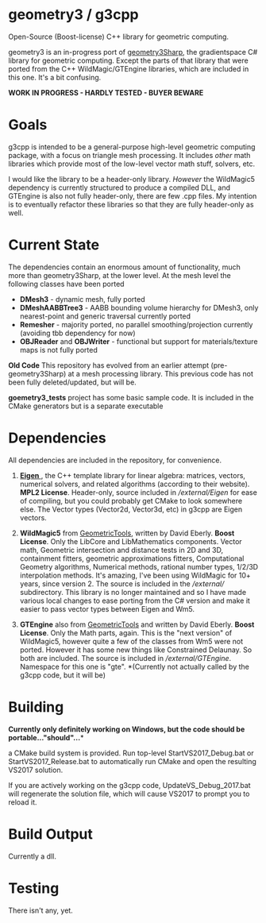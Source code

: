# geometry3 / g3cpp

Open-Source (Boost-license) C++ library for geometric computing. 

geometry3 is an in-progress port of [geometry3Sharp](https://github.com/gradientspace/geometry3Sharp), the gradientspace C# library for geometric computing. Except the parts of that library that were ported from the C++ WildMagic/GTEngine libraries, which are included in this one. It's a bit confusing.

**WORK IN PROGRESS - HARDLY TESTED - BUYER BEWARE**


# Goals

g3cpp is intended to be a general-purpose high-level geometric computing package, with a focus on triangle mesh processing. It includes *other* math libraries which provide most of the low-level vector math stuff, solvers, etc. 

I would like the library to be a header-only library. *However* the WildMagic5 dependency is currently structured to produce a compiled DLL, and GTEngine is also not fully header-only, there are few .cpp files. My intention is to eventually refactor these libraries so that they are fully header-only as well. 



# Current State

The dependencies contain an enormous amount of functionality, much more than geometry3Sharp, at the lower level. At the mesh level the following classes have been ported

* **DMesh3** - dynamic mesh, fully ported
* **DMeshAABBTree3** - AABB bounding volume hierarchy for DMesh3, only nearest-point and generic traversal currently ported
* **Remesher** - majority ported, no parallel smoothing/projection currently (avoiding tbb dependency for now)
* **OBJReader** and **OBJWriter** - functional but support for materials/texture maps is not fully ported

**Old Code** This repository has evolved from an earlier attempt (pre-geometry3Sharp) at a mesh processing library. This previous code has not been fully deleted/updated, but will be. 

**goemetry3_tests** project has some basic sample code. It is included in the CMake generators but is a separate executable


# Dependencies

All dependencies are included in the repository, for convenience.

1) [**Eigen** ](https://eigen.tuxfamily.org/), the C++ template library for linear algebra: matrices, vectors, numerical solvers, and related algorithms (according to their website). **MPL2 License**. Header-only, source included in */external/Eigen* for ease of compiling, but you could probably get CMake to look somewhere else. The Vector types (Vector2d, Vector3d, etc) in g3cpp are Eigen vectors.

2) **WildMagic5** from [GeometricTools](https://www.geometrictools.com/), written by David Eberly. **Boost License**. Only the LibCore and LibMathematics components. Vector math, Geometric intersection and distance tests in 2D and 3D, containment fitters, geometric approximations fitters, Computational Geometry algorithms, Numerical methods, rational number types, 1/2/3D interpolation methods. It's amazing, I've been using WildMagic for 10+ years, since version 2. The source is included in the */external/* subdirectory. This library is no longer maintained and so I have made various local changes to ease porting from the C# version and make it easier to pass vector types between Eigen and Wm5. 

3) **GTEngine** also from [GeometricTools](https://www.geometrictools.com/) and written by David Eberly. **Boost License**. Only the Math parts, again. This is the "next version" of WildMagic5, however quite a few of the classes from Wm5 were not ported. However it has some new things like Constrained Delaunay. So both are included. The source is included in */external/GTEngine*. Namespace for this one is "gte". *(Currently not actually called by the g3cpp code, but it will be)



# Building

**Currently only definitely working on Windows, but the code should be portable..."should"...***

a CMake build system is provided. Run top-level StartVS2017_Debug.bat or StartVS2017_Release.bat to automatically run CMake and open the resulting VS2017 solution. 

If you are actively working on the g3cpp code, UpdateVS_Debug_2017.bat will regenerate the solution file, which will cause VS2017 to prompt you to reload it. 


# Build Output

Currently a dll.


# Testing

There isn't any, yet.
